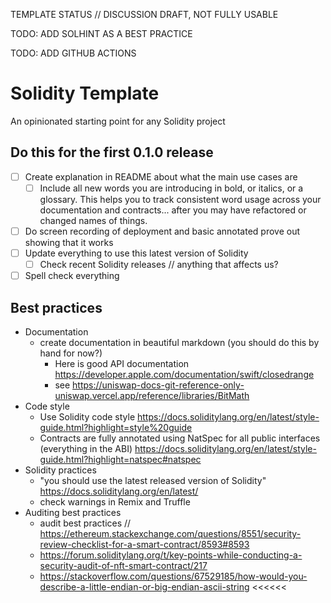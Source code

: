 TEMPLATE STATUS // DISCUSSION DRAFT, NOT FULLY USABLE

TODO: ADD SOLHINT AS A BEST PRACTICE

TODO: ADD GITHUB ACTIONS

# Solidity Template

An opinionated starting point for any Solidity project



## Do this for the first 0.1.0 release

- [ ] Create explanation in README about what the main use cases are
  - [ ] Include all new words you are introducing in bold, or italics, or a glossary. This helps you to track consistent word usage across your documentation and contracts... after you may have refactored or changed names of things.
- [ ] Do screen recording of deployment and basic annotated prove out showing that it works
- [ ] Update everything to use this latest version of Solidity
  - [ ] Check recent Solidity releases // anything that affects us?
- [ ] Spell check everything

## Best practices

- Documentation
  - create documentation in beautiful markdown (you should do this by hand for now?)
    - Here is good API documentation https://developer.apple.com/documentation/swift/closedrange
    - see https://uniswap-docs-git-reference-only-uniswap.vercel.app/reference/libraries/BitMath
- Code style
  - Use Solidity code style https://docs.soliditylang.org/en/latest/style-guide.html?highlight=style%20guide
  - Contracts are fully annotated using NatSpec for all public interfaces (everything in the ABI) https://docs.soliditylang.org/en/latest/style-guide.html?highlight=natspec#natspec
- Solidity practices
  - "you should use the latest released version of Solidity" https://docs.soliditylang.org/en/latest/
  - check warnings in Remix and Truffle
- Auditing best practices
  - audit best practices // https://ethereum.stackexchange.com/questions/8551/security-review-checklist-for-a-smart-contract/8593#8593
  - https://forum.soliditylang.org/t/key-points-while-conducting-a-security-audit-of-nft-smart-contract/217
  - https://stackoverflow.com/questions/67529185/how-would-you-describe-a-little-endian-or-big-endian-ascii-string <<<<<<

